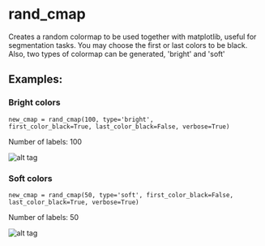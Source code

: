 # rand_cmap
Creates a random colormap to be used together with matplotlib, useful for segmentation tasks. You may choose the first or last colors to be black. Also, two types of colormap can be generated, 'bright' and 'soft'

## Examples:

### Bright colors

<code>new_cmap = rand_cmap(100, type='bright', first_color_black=True, last_color_black=False, verbose=True)</code>

Number of labels: 100

![alt tag](http://i.imgur.com/QO2hzOA.png)

### Soft colors

<code>new_cmap = rand_cmap(50, type='soft', first_color_black=False, last_color_black=True, verbose=True)</code>

Number of labels: 50

![alt tag](http://i.imgur.com/8CL9N0m.png)
